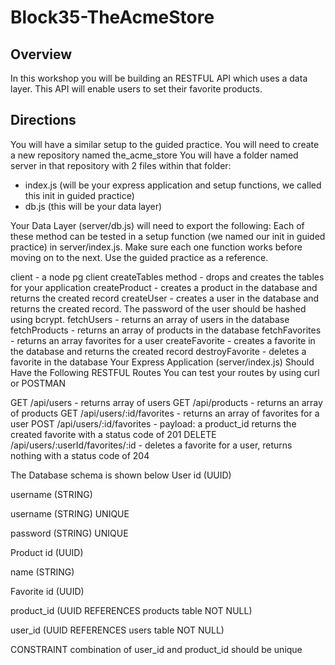 # Block35-TheAcmeStore
## Overview
In this workshop you will be building an RESTFUL API which uses a data layer. This API will enable users to set their favorite products.
## Directions
You will have a similar setup to the guided practice.
You will need to create a new repository named the_acme_store
You will have a folder named server in that repository with 2 files within that folder:
  - index.js (will be your express application and setup functions, we called this init in guided practice)
  - db.js (this will be your data layer)

Your Data Layer (server/db.js) will need to export the following:
Each of these method can be tested in a setup function (we named our init in guided practice) in server/index.js. Make sure each one function works before moving on to the next. Use the guided practice as a reference.

client - a node pg client
createTables method - drops and creates the tables for your application
createProduct - creates a product in the database and returns the created record
createUser - creates a user in the database and returns the created record. The password of the user should be hashed using bcrypt.
fetchUsers - returns an array of users in the database
fetchProducts - returns an array of products in the database
fetchFavorites - returns an array favorites for a user
createFavorite - creates a favorite in the database and returns the created record
destroyFavorite - deletes a favorite in the database
Your Express Application (server/index.js) Should Have the Following RESTFUL Routes
You can test your routes by using curl or POSTMAN

GET /api/users - returns array of users
GET /api/products - returns an array of products
GET /api/users/:id/favorites - returns an array of favorites for a user
POST /api/users/:id/favorites - payload: a product_id
returns the created favorite with a status code of 201
DELETE /api/users/:userId/favorites/:id - deletes a favorite for a user, returns nothing with a status code of 204

The Database schema is shown below
User
  id (UUID)

  username (STRING)

  username (STRING) UNIQUE

  password (STRING) UNIQUE

Product
  id (UUID)

  name (STRING)

Favorite
  id (UUID)

  product_id (UUID REFERENCES products table NOT NULL)

  user_id (UUID REFERENCES users table NOT NULL) 

  CONSTRAINT combination of user_id and product_id should be unique 
